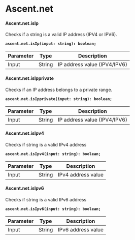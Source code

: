 # Ascent.net

#### Ascent.net.isIp

Checks if a string is a valid IP address (IPV4 or IPV6).

<pre><code><strong>ascent.net.isIp(input: string): boolean;
</strong></code></pre>

| Parameter | Type   | Description                  |
| --------- | ------ | ---------------------------- |
| Input     | String | IP address value (IPV4/IPV6) |

#### Ascent.net.isIpprivate

Checks if an IP address belongs to a private range.

<pre><code><strong>ascent.net.isIpprivate(input: string): boolean;
</strong></code></pre>

| Parameter | Type   | Description                  |
| --------- | ------ | ---------------------------- |
| Input     | String | IP address value (IPV4/IPV6) |

#### Ascent.net.isIpv4

Checks if string is a valid IPv4 address

<pre><code><strong>ascent.net.isIpv4(input: string): boolean;
</strong></code></pre>

| Parameter | Type   | Description        |
| --------- | ------ | ------------------ |
| Input     | String | IPv4 address value |

#### Ascent.net.isIpv6

Checks if string is a valid IPv6 address

<pre><code><strong>ascent.net.isIpv6(input: string): boolean;
</strong></code></pre>

| Parameter | Type   | Description        |
| --------- | ------ | ------------------ |
| Input     | String | IPv6 address value |
